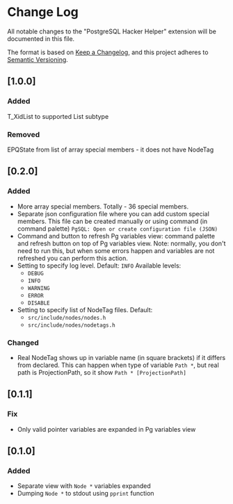 # Change Log

All notable changes to the "PostgreSQL Hacker Helper" extension will be documented in this file.

The format is based on [Keep a Changelog](https://keepachangelog.com/en/1.1.0/),
and this project adheres to [Semantic Versioning](https://semver.org/spec/v2.0.0.html).

## [1.0.0]

### Added

T_XidList to supported List subtype

### Removed

EPQState from list of array special members - it does not have NodeTag

## [0.2.0]

### Added

- More array special members. Totally - 36 special members.
- Separate json configuration file where you can add custom special members.
  This file can be created manually or using command (in command palette) `PgSQL: Open or create configuration file (JSON)`
- Command and button to refresh Pg variables view: command palette and refresh button on top of Pg variables view.
  Note: normally, you don't need to run this, but when some errors happen
  and variables are not refreshed you can perform this action.
- Setting to specify log level.
  Default: `INFO`
  Available levels:
  - `DEBUG`
  - `INFO`
  - `WARNING`
  - `ERROR`
  - `DISABLE`
- Setting to specify list of NodeTag files.
  Default:
  - `src/include/nodes/nodes.h`
  - `src/include/nodes/nodetags.h`

### Changed

- Real NodeTag shows up in variable name (in square brackets) if it differs from declared.
  This can happen when type of variable `Path *`, but real path is ProjectionPath, so it show `Path * [ProjectionPath]`

## [0.1.1]

### Fix

- Only valid pointer variables are expanded in Pg variables view

## [0.1.0]

### Added

- Separate view with `Node *` variables expanded
- Dumping `Node *` to stdout using `pprint` function
